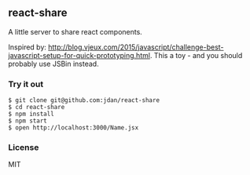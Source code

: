 ## react-share

A little server to share react components.

Inspired by: http://blog.vjeux.com/2015/javascript/challenge-best-javascript-setup-for-quick-prototyping.html. This a toy - and you should probably use JSBin instead.

### Try it out

```
$ git clone git@github.com:jdan/react-share
$ cd react-share
$ npm install
$ npm start
$ open http://localhost:3000/Name.jsx
```

### License

MIT
